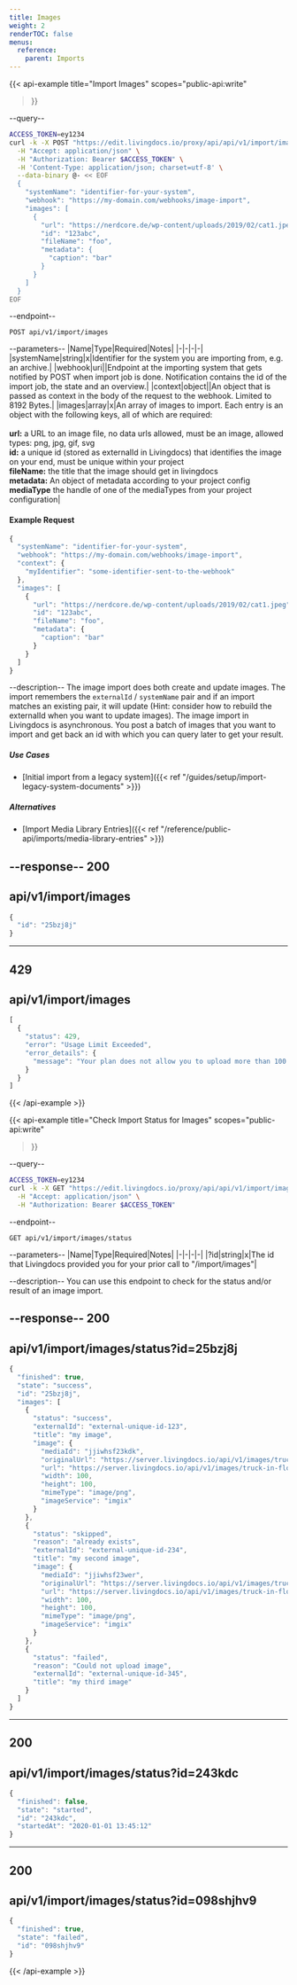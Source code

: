 ```yaml
---
title: Images
weight: 2
renderTOC: false
menus:
  reference:
    parent: Imports
---
```


{{< api-example
  title="Import Images"
  scopes="public-api:write"
>}}

--query--

```bash
ACCESS_TOKEN=ey1234
curl -k -X POST "https://edit.livingdocs.io/proxy/api/api/v1/import/images" \
  -H "Accept: application/json" \
  -H "Authorization: Bearer $ACCESS_TOKEN" \
  -H 'Content-Type: application/json; charset=utf-8' \
  --data-binary @- << EOF
  {
    "systemName": "identifier-for-your-system",
    "webhook": "https://my-domain.com/webhooks/image-import",
    "images": [
      {
        "url": "https://nerdcore.de/wp-content/uploads/2019/02/cat1.jpeg",
        "id": "123abc",
        "fileName": "foo",
        "metadata": {
          "caption": "bar"
        }
      }
    ]
  }
EOF
```

--endpoint--
```
POST api/v1/import/images
```

--parameters--
|Name|Type|Required|Notes|
|-|-|-|-|
|systemName|string|x|Identifier for the system you are importing from, e.g. an archive.|
|webhook|uri||Endpoint at the importing system that gets notified by POST when import job is done. Notification contains the id of the import job, the state and an overview.|
|context|object||An object that is passed as context in the body of the request to the webhook. Limited to 8192 Bytes.|
|images|array|x|An array of images to import. Each entry is an object with the following keys, all of which are required:<br><br>**url:** a URL to an image file, no data urls allowed, must be an image, allowed types: png, jpg, gif, svg<br>**id:** a unique id (stored as externalId in Livingdocs) that identifies the image on your end, must be unique within your project<br>**fileName:** the title that the image should get in livingdocs<br>**metadata:** An object of metadata according to your project config<br>**mediaType** the handle of one of the mediaTypes from your project configuration|

#### Example Request
```js
{
  "systemName": "identifier-for-your-system",
  "webhook": "https://my-domain.com/webhooks/image-import",
  "context": {
    "myIdentifier": "some-identifier-sent-to-the-webhook"
  },
  "images": [
    {
      "url": "https://nerdcore.de/wp-content/uploads/2019/02/cat1.jpeg",
      "id": "123abc",
      "fileName": "foo",
      "metadata": {
        "caption": "bar"
      }
    }
  ]
}
```

--description--
The image import does both create and update images. The import remembers the `externalId` / `systemName` pair and if an import matches an existing pair, it will update (Hint: consider how to rebuild the externalId when you want to update images). The image import in Livingdocs is asynchronous. You post a batch of images that you want to import and get back an id with which you can query later to get your result.

##### Use Cases

- [Initial import from a legacy system]({{< ref "/guides/setup/import-legacy-system-documents" >}})

##### Alternatives

- [Import Media Library Entries]({{< ref "/reference/public-api/imports/media-library-entries" >}})

--response--
200
---
api/v1/import/images
---
```js
{
  "id": "25bzj8j"
}
```
-----
429
---
api/v1/import/images
---
```js
[
  {
    "status": 429,
    "error": "Usage Limit Exceeded",
    "error_details": {
      "message": "Your plan does not allow you to upload more than 100 per day.\n      You already uploaded 99 in the last 24 hours and are trying to upload 10 more.\n      Please try again later."
    }
  }
]
```

{{< /api-example >}}

{{< api-example
  title="Check Import Status for Images"
  scopes="public-api:write"
>}}

--query--

```bash
ACCESS_TOKEN=ey1234
curl -k -X GET "https://edit.livingdocs.io/proxy/api/api/v1/import/images/status" \
  -H "Accept: application/json" \
  -H "Authorization: Bearer $ACCESS_TOKEN"
```

--endpoint--
```
GET api/v1/import/images/status
```

--parameters--
|Name|Type|Required|Notes|
|-|-|-|-|
|?id|string|x|The id that Livingdocs provided you for your prior call to "/import/images"|

--description--
You can use this endpoint to check for the status and/or result of an image import.

--response--
200
---
api/v1/import/images/status?id=25bzj8j
---
```js
{
  "finished": true,
  "state": "success",
  "id": "25bzj8j",
  "images": [
    {
      "status": "success",
      "externalId": "external-unique-id-123",
      "title": "my image",
      "image": {
        "mediaId": "jjiwhsf23kdk",
        "originalUrl": "https://server.livingdocs.io/api/v1/images/truck-in-flood-water?id=MQkvMjAxOS8xMS8yMS9hMjA5NzkwZS0xNTQ5LTQ2ZDktYjNjNy1jZWZlMjhjN2VhOTkuanBlZwk2NzM=",
        "url": "https://server.livingdocs.io/api/v1/images/truck-in-flood-water?id=MQkvMjAxOS8xMS8yMS9hMjA5NzkwZS0xNTQ5LTQ2ZDktYjNjNy1jZWZlMjhjN2VhOTkuanBlZwk2NzM=?format=auto",
        "width": 100,
        "height": 100,
        "mimeType": "image/png",
        "imageService": "imgix"
      }
    },
    {
      "status": "skipped",
      "reason": "already exists",
      "externalId": "external-unique-id-234",
      "title": "my second image",
      "image": {
        "mediaId": "jjiwhsf23wer",
        "originalUrl": "https://server.livingdocs.io/api/v1/images/truck-in-flood-water?id=MQkvMjAxOS8xMS8yMS9hMjA5NzkwZS0xNTQ5LTQ2ZDktYjNjNy1jZWZlMjhjN2VhOTkuanBlZwk2NzM=",
        "url": "https://server.livingdocs.io/api/v1/images/truck-in-flood-water?id=MQkvMjAxOS8xMS8yMS9hMjA5NzkwZS0xNTQ5LTQ2ZDktYjNjNy1jZWZlMjhjN2VhOTkuanBlZwk2NzM=?format=auto",
        "width": 100,
        "height": 100,
        "mimeType": "image/png",
        "imageService": "imgix"
      }
    },
    {
      "status": "failed",
      "reason": "Could not upload image",
      "externalId": "external-unique-id-345",
      "title": "my third image"
    }
  ]
}
```
-----
200
---
api/v1/import/images/status?id=243kdc
---
```js
{
  "finished": false,
  "state": "started",
  "id": "243kdc",
  "startedAt": "2020-01-01 13:45:12"
}
```
-----
200
---
api/v1/import/images/status?id=098shjhv9
---
```js
{
  "finished": true,
  "state": "failed",
  "id": "098shjhv9"
}
```

{{< /api-example >}}
